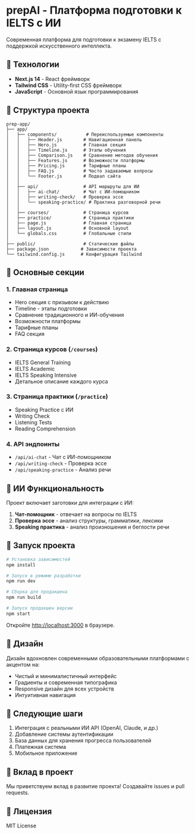 # prepAI - Платформа подготовки к IELTS с ИИ

Современная платформа для подготовки к экзамену IELTS с поддержкой искусственного интеллекта.

## 🚀 Технологии

- **Next.js 14** - React фреймворк
- **Tailwind CSS** - Utility-first CSS фреймворк
- **JavaScript** - Основной язык программирования

## 📁 Структура проекта

```
prep-app/
├── app/
│   ├── components/           # Переиспользуемые компоненты
│   │   ├── Header.js        # Навигационная панель
│   │   ├── Hero.js          # Главная секция
│   │   ├── Timeline.js      # Этапы обучения
│   │   ├── Comparison.js    # Сравнение методов обучения
│   │   ├── Features.js      # Возможности платформы
│   │   ├── Pricing.js       # Тарифные планы
│   │   ├── FAQ.js           # Часто задаваемые вопросы
│   │   └── Footer.js        # Подвал сайта
│   │
│   ├── api/                 # API маршруты для ИИ
│   │   ├── ai-chat/         # Чат с ИИ-помощником
│   │   ├── writing-check/   # Проверка эссе
│   │   └── speaking-practice/ # Практика разговорной речи
│   │
│   ├── courses/             # Страница курсов
│   ├── practice/            # Страница практики
│   ├── page.js              # Главная страница
│   ├── layout.js            # Основной layout
│   └── globals.css          # Глобальные стили
│
├── public/                  # Статические файлы
├── package.json            # Зависимости проекта
└── tailwind.config.js      # Конфигурация Tailwind
```

## 🎯 Основные секции

### 1. **Главная страница**
- Hero секция с призывом к действию
- Timeline - этапы подготовки
- Сравнение традиционного и ИИ-обучения
- Возможности платформы
- Тарифные планы
- FAQ секция

### 2. **Страница курсов** (`/courses`)
- IELTS General Training
- IELTS Academic
- IELTS Speaking Intensive
- Детальное описание каждого курса

### 3. **Страница практики** (`/practice`)
- Speaking Practice с ИИ
- Writing Check
- Listening Tests
- Reading Comprehension

### 4. **API эндпоинты**
- `/api/ai-chat` - Чат с ИИ-помощником
- `/api/writing-check` - Проверка эссе
- `/api/speaking-practice` - Анализ речи

## 🤖 ИИ Функциональность

Проект включает заготовки для интеграции с ИИ:

1. **Чат-помощник** - отвечает на вопросы по IELTS
2. **Проверка эссе** - анализ структуры, грамматики, лексики
3. **Speaking практика** - анализ произношения и беглости речи

## 🚀 Запуск проекта

```bash
# Установка зависимостей
npm install

# Запуск в режиме разработки
npm run dev

# Сборка для продакшена
npm run build

# Запуск продакшен версии
npm start
```

Откройте [http://localhost:3000](http://localhost:3000) в браузере.

## 🎨 Дизайн

Дизайн вдохновлен современными образовательными платформами с акцентом на:
- Чистый и минималистичный интерфейс
- Градиенты и современная типографика
- Responsive дизайн для всех устройств
- Интуитивная навигация

## 📝 Следующие шаги

1. Интеграция с реальными ИИ API (OpenAI, Claude, и др.)
2. Добавление системы аутентификации
3. База данных для хранения прогресса пользователей
4. Платежная система
5. Мобильное приложение

## 🤝 Вклад в проект

Мы приветствуем вклад в развитие проекта! Создавайте issues и pull requests.

## 📄 Лицензия

MIT License
